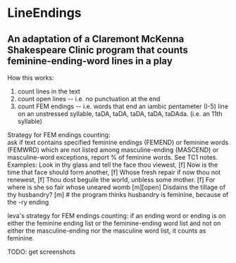 # LineEndings
## An adaptation of a Claremont McKenna Shakespeare Clinic program that counts feminine-ending-word lines in a play
How this works:
1) count lines in the text
2) count open lines -- i.e. no punctuation at the end 
3) count FEM endings -- i.e. words that end an iambic pentameter (I-5) line on an unstressed syllable, taDA, taDA, taDA, taDA, taDAda. (i.e. an 11th syllable) 


Strategy for FEM endings counting:  
ask if text contains specified feminine endings (FEMEND) or feminine words (FEMWRD) which are not listed among masculine-ending (MASCEND) or masculine-word exceptions, report % of feminine words.  See TC1 notes. 
Examples:
Look in thy glass and tell the face thou viewest, [f]
Now is the time that face should form another, [f]
Whose fresh repair if now thou not renewest, [f]
Thou dost beguile the world, unbless some mother. [f]
For where is she so fair whose uneared womb [m][open]
Disdains the tillage of thy husbandry? [m] # the program thinks husbandry is feminine, because of the -ry ending

Ieva's strategy for FEM endings counting:
if an ending word or ending is on 
either 
the feminine ending list 
or the feminine-ending word list
and 
not on either the masculine-ending 
nor the masculine word list, 
it counts as feminine. 

TODO: get screenshots
